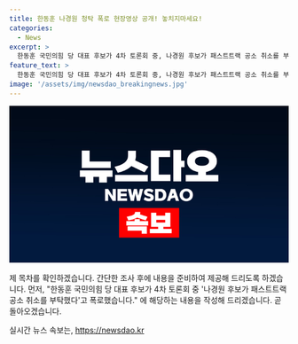 ```yaml
---
title: 한동훈 나경원 청탁 폭로 현장영상 공개! 놓치지마세요!
categories:
  - News
excerpt: >
  한동훈 국민의힘 당 대표 후보가 4차 토론회 중, 나경원 후보가 패스트트랙 공소 취소를 부탁했다고 폭로했다. 이에 나경원·원희룡 후보는 한 후보 입이 문제라며 비판했다. [현장영상]을 통해 당시 상황을 확인해보자.
feature_text: >
  한동훈 국민의힘 당 대표 후보가 4차 토론회 중, 나경원 후보가 패스트트랙 공소 취소를 부탁했다고 폭로했다. 이에 나경원·원희룡 후보는 한 후보 입이 문제라며 비판했다. [현장영상]을 통해 당시 상황을 확인해보자.
image: '/assets/img/newsdao_breakingnews.jpg'
---
```


<p><img src="/assets/img/newsdao_breakingnews.jpg" alt="ranknews 속보" /></p>

<p>제 목차를 확인하겠습니다. 간단한 조사 후에 내용을 준비하여 제공해 드리도록 하겠습니다. 먼저, "한동훈 국민의힘 당 대표 후보가 4차 토론회 중 '나경원 후보가 패스트트랙 공소 취소를 부탁했다'고 폭로했습니다." 에 해당하는 내용을 작성해 드리겠습니다. 곧 돌아오겠습니다.</p>
실시간 뉴스 속보는, <a href="https://newsdao.kr" rel="dofollow">https://newsdao.kr</a>


